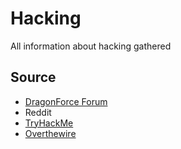# Hacking
All information about hacking gathered

## Source
- [DragonForce Forum](https://dragonforce.io/)
- Reddit
- [TryHackMe](https://tryhackme.com/)
- [Overthewire](https://overthewire.org/wargames/)
